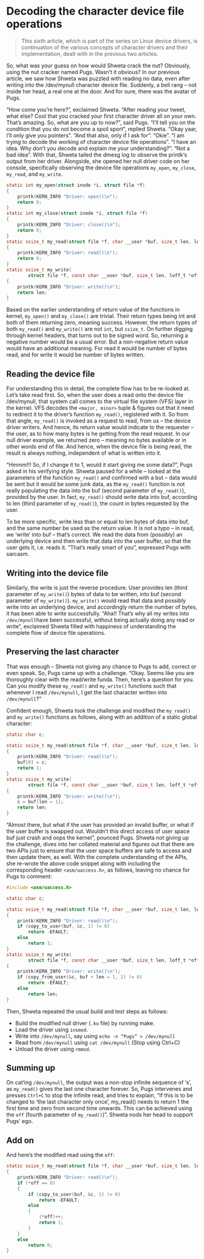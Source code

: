 # Decoding the character device file operations

> This sixth article, which is part of the series on Linux device drivers, is continuation of the various concepts of character drivers and their implementation, dealt with in the previous two articles.

So, what was your guess on how would Shweta crack the nut? Obviously, using the nut cracker named Pugs. Wasn’t it obvious? <Smile> In our previous article, we saw how Shweta was puzzled with reading no data, even after writing into the /dev/mynull character device file. Suddenly, a bell rang – not inside her head, a real one at the door. And for sure, there was the avatar of Pugs.

“How come you’re here?”, exclaimed Shweta. “After reading your tweet, what else? Cool that you cracked your first character driver all on your own. That’s amazing. So, what are you up to now?”, said Pugs. “I’ll tell you on the condition that you do not become a spoil sport”, replied Shweta. “Okay yaar, I’ll only give you pointers”. “And that also, only if I ask for”. “Okie”. “I am trying to decode the working of character device file operations”. “I have an idea. Why don’t you decode and explain me your understanding?”. “Not a bad idea”. With that, Shweta tailed the dmesg log to observe the printk‘s output from her driver. Alongside, she opened her null driver code on her console, specifically observing the device file operations `my_open`, `my_close`, `my_read`, and `my_write`.

```C
static int my_open(struct inode *i, struct file *f)
{
	printk(KERN_INFO "Driver: open()\n");
	return 0;
}
static int my_close(struct inode *i, struct file *f)
{
	printk(KERN_INFO "Driver: close()\n");
	return 0;
}
static ssize_t my_read(struct file *f, char __user *buf, size_t len, loff_t *off)
{
	printk(KERN_INFO "Driver: read()\n");
	return 0;
}
static ssize_t my_write(
		struct file *f, const char __user *buf, size_t len, loff_t *off)
{
	printk(KERN_INFO "Driver: write()\n");
	return len;
}
```

Based on the earlier understanding of return value of the functions in kernel, `my_open()` and `my_close()` are trivial. Their return types being int and both of them returning zero, meaning success. However, the return types of both `my_read()` and `my_write()` are not `int`, but `ssize_t`. On further digging through kernel headers, that turns out to be signed word. So, returning a negative number would be a usual error. But a non-negative return value would have an additional meaning. For read it would be number of bytes read, and for write it would be number of bytes written.

## Reading the device file

For understanding this in detail, the complete flow has to be re-looked at. Let’s take read first. So, when the user does a read onto the device file /dev/mynull, that system call comes to the virtual file system (VFS) layer in the kernel. VFS decodes the `<major, minor>` tuple & figures out that it need to redirect it to the driver’s function `my_read()`, registered with it. So from that angle, `my_read()` is invoked as a request to read, from us – the device driver writers. And hence, its return value would indicate to the requester – the user, as to how many bytes is he getting from the read request. In our null driver example, we returned zero – meaning no bytes available or in other words end of file. And hence, when the device file is being read, the result is always nothing, independent of what is written into it.

“Hmmm!!! So, if I change it to 1, would it start giving me some data?”, Pugs asked in his verifying style. Shweta paused for a while – looked at the parameters of the function `my_read()` and confirmed with a but – data would be sent but it would be some junk data, as the `my_read()` function is not really populating the data into the buf (second parameter of `my_read()`), provided by the user. In fact, `my_read()` should write data into buf, according to len (third parameter of `my_read()`), the count in bytes requested by the user.

To be more specific, write less than or equal to len bytes of data into buf, and the same number be used as the return value. It is not a typo – in read, we ‘write’ into buf – that’s correct. We read the data from (possibly) an underlying device and then write that data into the user buffer, so that the user gets it, i.e. reads it. “That’s really smart of you”, expressed Pugs with sarcasm.

## Writing into the device file

Similarly, the write is just the reverse procedure. User provides len (third parameter of `my_write()`) bytes of data to be written, into buf (second parameter of `my_write()`). `my_write()` would read that data and possibly write into an underlying device, and accordingly return the number of bytes, it has been able to write successfully. “Aha!! That’s why all my writes into `/dev/mynull`have been successful, without being actually doing any read or write”, exclaimed Shweta filled with happiness of understanding the complete flow of device file operations.

## Preserving the last character

That was enough – Shweta not giving any chance to Pugs to add, correct or even speak. So, Pugs came up with a challenge. “Okay. Seems like you are thoroughly clear with the read/write funda. Then, here’s a question for you. Can you modify these `my_read()` and `my_write()` functions such that whenever I read `/dev/mynull`, I get the last character written into `/dev/mynull`?”

Confident enough, Shweta took the challenge and modified the `my_read()` and `my_write()` functions as follows, along with an addition of a static global character:

```C
static char c;

static ssize_t my_read(struct file *f, char __user *buf, size_t len, loff_t *off)
{
	printk(KERN_INFO "Driver: read()\n");
	buf[0] = c;
	return 1;
}
static ssize_t my_write(
		struct file *f, const char __user *buf, size_t len, loff_t *off)
{
	printk(KERN_INFO "Driver: write()\n");
	c = buf[len – 1];
	return len;
}
```

“Almost there, but what if the user has provided an invalid buffer, or what if the user buffer is swapped out. Wouldn’t this direct access of user space buf just crash and oops the kernel”, pounced Pugs. Shweta not giving up the challenge, dives into her collated material and figures out that there are two APIs just to ensure that the user space buffers are safe to access and then update them, as well. With the complete understanding of the APIs, she re-wrote the above code snippet along with including the corresponding header `<asm/uaccess.h>`, as follows, leaving no chance for Pugs to comment:

```C
#include <asm/uaccess.h>

static char c;

static ssize_t my_read(struct file *f, char __user *buf, size_t len, loff_t *off)
{
	printk(KERN_INFO "Driver: read()\n");
	if (copy_to_user(buf, &c, 1) != 0)
		return -EFAULT;
	else
		return 1;
}
static ssize_t my_write(
		struct file *f, const char __user *buf, size_t len, loff_t *off)
{
	printk(KERN_INFO "Driver: write()\n");
	if (copy_from_user(&c, buf + len – 1, 1) != 0)
		return -EFAULT;
	else
		return len;
}
```

Then, Shweta repeated the usual build and test steps as follows:

- Build the modified null driver (`.ko` file) by running make.
- Load the driver using `insmod`.
- Write into `/dev/mynull`, say using `echo -n “Pugs” > /dev/mynull`
- Read from `/dev/mynull` using `cat /dev/mynull` (Stop using Ctrl+C)
- Unload the driver using `rmmod`.

## Summing up

On cat‘ing `/dev/mynull`, the output was a non-stop infinite sequence of ‘s’, as `my_read()` gives the last one character forever. So, Pugs intervenes and presses `Ctrl+C` to stop the infinite read, and tries to explain, “If this is to be changed to ‘the last character only once’, my_read() needs to return 1 the first time and zero from second time onwards. This can be achieved using the `off` (fourth parameter of `my_read()`)”. Shweta nods her head to support Pugs’ ego.

## Add on

And here’s the modified read using the `off`:

```C
static ssize_t my_read(struct file *f, char __user *buf, size_t len, loff_t *off)
{
	printk(KERN_INFO "Driver: read()\n");
	if (*off == 0)
	{
		if (copy_to_user(buf, &c, 1) != 0)
			return -EFAULT;
		else
		{
			(*off)++;
			return 1;
		}
	}
	else
		return 0;
}
```
